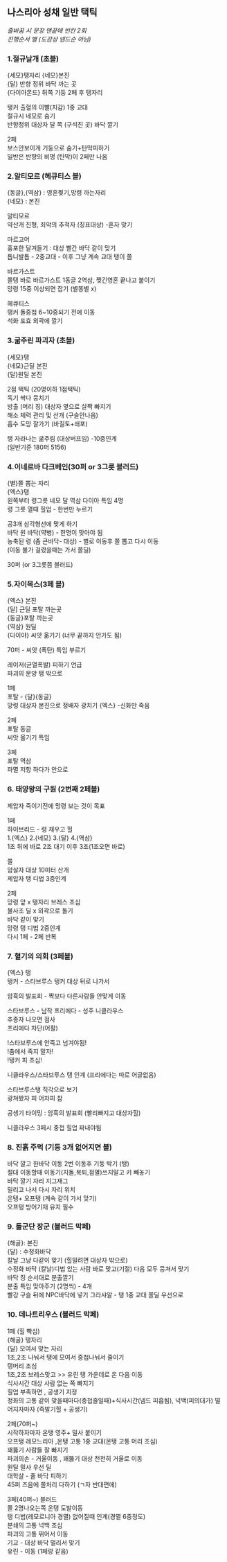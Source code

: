 ## 나스리아 성채 일반 택틱
*줄바꿈 시 문장 맨끝에 빈칸 2회*  
*진행순서 별 (도감상 넴드순 아님)*

### 1.절규날개 (초블)

{세모}탱자리 
{네모}본진  
{달} 반향 정위 바닥 까는 곳  
{다이아몬드} 뒤쪽 기둥 2페 후 탱자리  

탱커 출혈의 이빨(치감) 1중 교대  
절규시 네모로 숨기  
반향정위 대상자 달 쪽 (구석진 곳) 바닥 깔기  

2페  
보스안보이게 기둥으로 숨기+탄막피하기  
일반은 반향의 비명 (탄막)이 2페만 나옴  

### 2.알티모르 (헤큐티스 블)
{동글},{역삼} : 영혼찢기,망령 까는자리  
{네모} : 본진  

알티모르  
약산개 진형, 죄악의 추적자 (징표대상) -혼자 맞기  

마르고어  
흉포한 달겨들기 : 대상 빨간 바닥 같이 맞기  
톱니발톱 - 2중교대 - 이후 그냥 계속 교대 탱이 쫄  

바르가스트  
쫄탱 바로 바르가스트 1동글 2역삼, 찢긴영혼 끝나고 붙이기  
망령 15중 이상되면 잡기 (별똥별 x)  

헤큐티스  
탱커 돌중첩 6~10중되기 전에 이동  
석화 포효 외곽에 깔기  

### 3.굶주린 파괴자 (초블)
{세모}탱  
{네모}근딜 본진  
{달}원딜 본진  

2점 택틱 (20명이하 1점택틱)  
독기 싹다 뭉치기  
방출 (머리 징) 대상자 옆으로 살짝 빠지기  
해소 체력 관리 및 산개 (구슬안나옴)  
흡수 도망 잘가기 (바질토+쇄포)  

탱 자라나는 굶주림 (대상버프임) -10중인계  
(일반기준 180퍼 5156)  

### 4.이네르바 다크베인(30퍼 or 3그릇 블러드)

{별}쫄 뽑는 자리  
{엑스}탱  
왼쪽부터 령그릇  네모 달 역삼  다이아 특임 4명  
령 그릇 열때 힐업 - 한번만 누르기  

공3개 삼각형선에 맞게 하기  
바닥 원 바닥(약병) - 한명이 맞아야 됨  
농축된 령 (좀 큰바닥- 대상) - 별로 이동후 쫄 뽑고 다시 이동  
(이동 불가 걸렸을때는 가서 쫄딜)  

30퍼 (or 3그릇쯤 블러드)  

### 5.자이목스(3페 블)
{엑스} 본진  
{달]  근딜 포탈 까는곳  
{동글}포탈 까는곳  
{역삼} 원딜  
{다이야} 씨앗 옮기기 (너무 끝까지 안가도 됨)  

70퍼 - 씨앗 (폭탄) 특임  부르기  

레이저(균열폭발) 피하기 언급  
파괴의 문양 탱 밖으로  

1페   
포탈 - {달}{동글}  
망령 대상자 본진으로  정배자 광치기 {엑스} -신화만 죽음  

2페  
포탈 동글  
씨앗 옮기기 특임  

3페  
포탈 역삼  
파멸 저항 하다가 안으로  

### 6. 태양왕의 구원 (2번째 2페블)
제압자 죽이기전에 망령 보는 것이 목표  

1페  
하이브리드 - 령 채우고 힐  
1.{엑스} 2.{네모} 3.{달} 4.{역삼}  
1조 뒤에 바로 2조 대기  이후 3조(1조오면 바로)  

쫄  
암살자 대상 10미터 산개  
제압자 탱 디법  3중인계  

2페  
망령 앞 x 탱자리 브레스 조심   
불사조 딜 x  외곽으로 돌기   
바닥 같이 맞기  
망령 탱 디법  2중인계  
다시 1페 - 2페 반복  

### 7. 혈기의 의회 (3페블)  
{엑스} 탱  
탱커 - 스타브루스 탱커 대상 뒤로 나가서  

암흑의 발표회 - 짝보다 다른사람들 안맞게 이동  

스타브루스 - 남작 프리에다  - 성주 니클라우스  
추종자 나오면 점사  
프리에다 차단(어활)  

!스타브루스에 안죽고 넘겨야됨!  
!춤에서 죽지 말자!  
!탱커 피 조심!  

니클라우스/스타브루스  탱 인계 (프리에다는 따로 어글없음)  

스타브루스탱  직각으로 보기  
광쳐봤자 피 어차피 참  

공생기 타이밍 : 암흑의  발표회 (빨리빠지고 대상자힐)  

니클라우스 3페시 중첩 힐업 짜내야됨  

### 8. 진흙 주먹 (기둥 3개 없어지면 블)
바닥 깔고 한바닥 이동 2번 이동후 기둥 박기 (탱)  
절대 이동할때 이동기(지돌,복퇴,점멸)쓰지말고 키 빼놓기  
바닥 깔기 자리 지그재그  
밀리고 나서 다시 자리 위치  
온탱+ 오프탱 (계속 같이 가서 맞기)  
오프탱 방어기재 유지 필수  


### 9. 돌군단 장군 (블러드 막페)
{해골}: 본진  
{달} : 수정화바닥  
칼날 그냥 다같이 맞기 (힐밀려면 대상자 밖으로)  
수정화 바닥 (칼날)디법 있는 사람 바로 맞고(기절) 다음 모두 뭉쳐서 맞기  
바닥 징 순서대로 분출깔기  
분출 특임 맞아주기 (2명씩) - 4개  
빨강 구슬 뒤에 NPC바닥에 넣기
그라샤알 - 탱 1중 교대 
쫄딜 우선으로


### 10. 데나트리우스 (블러드 막페)

1페 (힐 빡심)  
{해골} 탱자리  
{달} 모여서 맞는 자리  
1조,2조 나눠서 탱에 모여서 중첩나눠서 줄이기  
탱머리 조심  
1조,2조 브레스맞고 >> 유린 탱 가운데로 온 다음 이동  
식사시간 대상 사람 없는 쪽 빠지기  
힐업 부족하면 , 공생기 지정  
정화의 고통 같이 맞을때마다(중첩줄일때)+식사시간(넴드 피흡됨), 넉백(피의대가) 떨어지자마자 (즉발기힐 + 공생기)  

2페(70퍼~)  
시작하자마자 온탱 영주+ 밀사 붙이기  
오프탱 레모느리아 ,온탱 고통 1중 교대(온탱 고통 머리 조심)  
꽤뚫기 사람들 잘 빠지기  
파괴의손 - 거울이동 , 꽤뚫기 대상 천천히 거울로 이동  
원딜 밀사 우선 딜  
대학살 - 줄 바닥 피하기  
45퍼 즈음에 쫄처리 다하기 (ㄱ자 반대편에)  

3페(40퍼~) 블러드  
쫄 2명나오는쪽 온탱 도발이동  
탱 디법(레모르니아 경멸) 없어질때 인계(경멸 6중정도)     
분쇄의 고통 넉백 조심  
파괴의 고통 뛰어서 이동  
기교 - 대상 바닥 멀리서 맞기  
유린 - 이동 (1페랑 같음)




